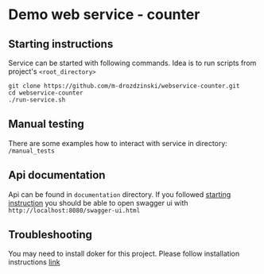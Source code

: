 
# Demo web service - counter

## Starting instructions

Service can be started with following commands. Idea is to run scripts from project's `<root_directory>`

```
git clone https://github.com/m-drozdzinski/webservice-counter.git
cd webservice-counter
./run-service.sh
```

## Manual testing

There are some examples how to interact with service in directory:  `/manual_tests`

## Api documentation

Api can be found in `documentation` directory. If you followed [starting instruction](#starting-instruction) you should be able to open swagger ui with `http://localhost:8080/swagger-ui.html`

## Troubleshooting
You may need to install doker for this project. Please follow installation instructions [link](https://docs.docker.com/engine/install/)